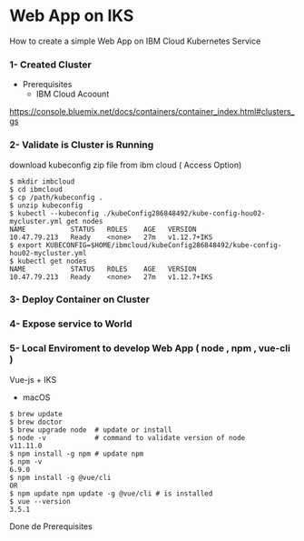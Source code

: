 # Web App on IKS 

How to create a simple Web App on IBM Cloud Kubernetes Service

### 1- Created Cluster 
* Prerequisites 
  - IBM Cloud Acoount 

https://console.bluemix.net/docs/containers/container_index.html#clusters_gs

### 2- Validate is Cluster is Running 

download kubeconfig zip file from ibm cloud ( Access Option)
```
$ mkdir imbcloud
$ cd ibmcloud
$ cp /path/kubeconfig . 
$ unzip kubeconfig
$ kubectl --kubeconfig ./kubeConfig286848492/kube-config-hou02-mycluster.yml get nodes
NAME           STATUS   ROLES    AGE   VERSION
10.47.79.213   Ready    <none>   27m   v1.12.7+IKS
$ export KUBECONFIG=$HOME/ibmcloud/kubeConfig286848492/kube-config-hou02-mycluster.yml 
$ kubectl get nodes 
NAME           STATUS   ROLES    AGE   VERSION
10.47.79.213   Ready    <none>   27m   v1.12.7+IKS
```

### 3- Deploy Container on Cluster 


### 4- Expose service to World 


### 5- Local Enviroment to develop Web App ( node , npm , vue-cli )
Vue-js + IKS 

* macOS 
```
$ brew update
$ brew doctor
$ brew upgrade node  # update or install 
$ node -v            # command to validate version of node
v11.11.0 
$ npm install -g npm # update npm
$ npm -v
6.9.0
$ npm install -g @vue/cli 
OR 
$ npm update npm update -g @vue/cli # is installed
$ vue --version
3.5.1

```
Done de Prerequisites


